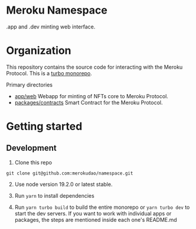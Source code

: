# Meroku Namespace

.app and .dev minting web interface.


# Organization

This repository contains the source code for interacting with the Meroku Protocol.
This is a [turbo monorepo](https://turbo.build).

Primary directories

- [app/web](app/web) Webapp for minting of NFTs core to Meroku Protocol.
- [packages/contracts](packages/contract/) Smart Contract for the Meroku Protocol.

# Getting started

## Development

1. Clone this repo

```shell
git clone git@github.com:merokudao/namespace.git
```

2. Use node version 19.2.0 or latest stable.

3. Run `yarn` to install dependencies

4. Run `yarn turbo build` to build the entire monorepo or `yarn turbo dev` to start the dev
servers. If you want to work with individual apps or packages, the steps are mentioned inside each one's README.md
